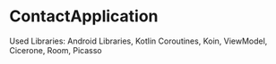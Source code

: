 # ContactApplication
Used Libraries:
Android Libraries,
Kotlin Coroutines,
Koin,
ViewModel,
Cicerone,
Room,
Picasso
